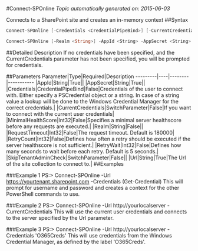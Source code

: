 #Connect-SPOnline
*Topic automatically generated on: 2015-06-03*

Connects to a SharePoint site and creates an in-memory context
##Syntax
```powershell
Connect-SPOnline [-Credentials <CredentialPipeBind>] [-CurrentCredentials [<SwitchParameter>]] [-MinimalHealthScore <Int32>] [-RetryCount <Int32>] [-RetryWait <Int32>] [-RequestTimeout <Int32>] [-SkipTenantAdminCheck [<SwitchParameter>]] -Url <String>
```


```powershell
Connect-SPOnline [-Realm <String>] -AppId <String> -AppSecret <String> [-MinimalHealthScore <Int32>] [-RetryCount <Int32>] [-RetryWait <Int32>] [-RequestTimeout <Int32>] [-SkipTenantAdminCheck [<SwitchParameter>]] -Url <String>
```


##Detailed Description
If no credentials have been specified, and the CurrentCredentials parameter has not been specified, you will be prompted for credentials.

##Parameters
Parameter|Type|Required|Description
---------|----|--------|-----------
|AppId|String|True||
|AppSecret|String|True||
|Credentials|CredentialPipeBind|False|Credentials of the user to connect with. Either specify a PSCredential object or a string. In case of a string value a lookup will be done to the Windows Credential Manager for the correct credentials.|
|CurrentCredentials|SwitchParameter|False|If you want to connect with the current user credentials|
|MinimalHealthScore|Int32|False|Specifies a minimal server healthscore before any requests are executed.|
|Realm|String|False||
|RequestTimeout|Int32|False|The request timeout. Default is 180000|
|RetryCount|Int32|False|Defines how often a retry should be executed if the server healthscore is not sufficient.|
|RetryWait|Int32|False|Defines how many seconds to wait before each retry. Default is 5 seconds.|
|SkipTenantAdminCheck|SwitchParameter|False||
|Url|String|True|The Url of the site collection to connect to.|
##Examples

###Example 1
    PS:> Connect-SPOnline -Url https://yourtenant.sharepoint.com -Credentials (Get-Credential)
This will prompt for username and password and creates a context for the other PowerShell commands to use.
 

###Example 2
    PS:> Connect-SPOnline -Url http://yourlocalserver -CurrentCredentials
This will use the current user credentials and connects to the server specified by the Url parameter.
    

###Example 3
    PS:> Connect-SPOnline -Url http://yourlocalserver -Credentials 'O365Creds'
This will use credentials from the Windows Credential Manager, as defined by the label 'O365Creds'.
    
<!-- Ref: 1C9B2D2C9FD83201B238C6F9B21CD10C -->